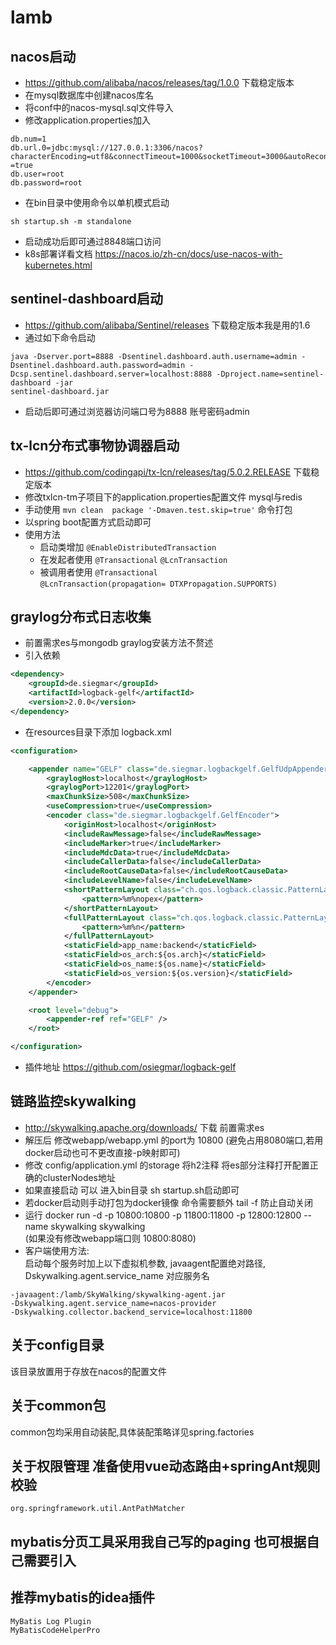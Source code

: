# lamb
## nacos启动
* https://github.com/alibaba/nacos/releases/tag/1.0.0 下载稳定版本  
* 在mysql数据库中创建nacos库名  
* 将conf中的nacos-mysql.sql文件导入
* 修改application.properties加入
```
db.num=1
db.url.0=jdbc:mysql://127.0.0.1:3306/nacos?characterEncoding=utf8&connectTimeout=1000&socketTimeout=3000&autoReconnect
=true
db.user=root
db.password=root
```
* 在bin目录中使用命令以单机模式启动
```
sh startup.sh -m standalone
```
* 启动成功后即可通过8848端口访问  
* k8s部署详看文档 https://nacos.io/zh-cn/docs/use-nacos-with-kubernetes.html
## sentinel-dashboard启动
* https://github.com/alibaba/Sentinel/releases 下载稳定版本我是用的1.6  
* 通过如下命令启动
```
java -Dserver.port=8888 -Dsentinel.dashboard.auth.username=admin -Dsentinel.dashboard.auth.password=admin -Dcsp.sentinel.dashboard.server=localhost:8888 -Dproject.name=sentinel-dashboard -jar 
sentinel-dashboard.jar
```
* 启动后即可通过浏览器访问端口号为8888  账号密码admin
## tx-lcn分布式事物协调器启动
* https://github.com/codingapi/tx-lcn/releases/tag/5.0.2.RELEASE 下载稳定版本  
* 修改txlcn-tm子项目下的application.properties配置文件 mysql与redis
* 手动使用 ```mvn clean  package '-Dmaven.test.skip=true'``` 命令打包
* 以spring boot配置方式启动即可
* 使用方法
	* 启动类增加 ```@EnableDistributedTransaction```
	* 在发起者使用 ```@Transactional``` ```@LcnTransaction```
	* 被调用者使用 ```@Transactional```  
	```@LcnTransaction(propagation= DTXPropagation.SUPPORTS)```
## graylog分布式日志收集
* 前置需求es与mongodb graylog安装方法不赘述
* 引入依赖
```xml
<dependency>
    <groupId>de.siegmar</groupId>
    <artifactId>logback-gelf</artifactId>
    <version>2.0.0</version>
</dependency>
```
* 在resources目录下添加 logback.xml
```xml
<configuration>

    <appender name="GELF" class="de.siegmar.logbackgelf.GelfUdpAppender">
        <graylogHost>localhost</graylogHost>
        <graylogPort>12201</graylogPort>
        <maxChunkSize>508</maxChunkSize>
        <useCompression>true</useCompression>
        <encoder class="de.siegmar.logbackgelf.GelfEncoder">
            <originHost>localhost</originHost>
            <includeRawMessage>false</includeRawMessage>
            <includeMarker>true</includeMarker>
            <includeMdcData>true</includeMdcData>
            <includeCallerData>false</includeCallerData>
            <includeRootCauseData>false</includeRootCauseData>
            <includeLevelName>false</includeLevelName>
            <shortPatternLayout class="ch.qos.logback.classic.PatternLayout">
                <pattern>%m%nopex</pattern>
            </shortPatternLayout>
            <fullPatternLayout class="ch.qos.logback.classic.PatternLayout">
                <pattern>%m%n</pattern>
            </fullPatternLayout>
            <staticField>app_name:backend</staticField>
            <staticField>os_arch:${os.arch}</staticField>
            <staticField>os_name:${os.name}</staticField>
            <staticField>os_version:${os.version}</staticField>
        </encoder>
    </appender>

    <root level="debug">
        <appender-ref ref="GELF" />
    </root>

</configuration>
```
* 插件地址 https://github.com/osiegmar/logback-gelf
## 链路监控skywalking
* http://skywalking.apache.org/downloads/ 下载 前置需求es
* 解压后 修改webapp/webapp.yml 的port为 10800 (避免占用8080端口,若用docker启动也可不更改直接-p映射即可)
* 修改 config/application.yml 的storage 将h2注释  将es部分注释打开配置正确的clusterNodes地址
* 如果直接启动 可以 进入bin目录  sh startup.sh启动即可 
* 若docker启动则手动打包为docker镜像 命令需要额外 tail -f 防止自动关闭
* 运行 docker run -d -p  10800:10800 -p 11800:11800 -p 12800:12800  --name skywalking skywalking  
(如果没有修改webapp端口则 10800:8080)
* 客户端使用方法:  
启动每个服务时加上以下虚拟机参数, javaagent配置绝对路径, Dskywalking.agent.service_name 对应服务名
```
-javaagent:/lamb/SkyWalking/skywalking-agent.jar
-Dskywalking.agent.service_name=nacos-provider
-Dskywalking.collector.backend_service=localhost:11800
```
## 关于config目录
该目录放置用于存放在nacos的配置文件
## 关于common包
common包均采用自动装配,具体装配策略详见spring.factories
## 关于权限管理 准备使用vue动态路由+springAnt规则校验  
```org.springframework.util.AntPathMatcher```
## mybatis分页工具采用我自己写的paging 也可根据自己需要引入
## 推荐mybatis的idea插件 
```MyBatis Log Plugin ```  
```MyBatisCodeHelperPro```
